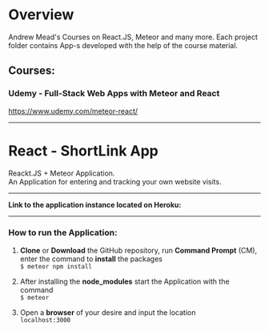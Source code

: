 # Overview

Andrew Mead's Courses on React.JS, Meteor and many more.
Each project folder contains App-s developed with the help of the course material.

## Courses:
### Udemy - Full-Stack Web Apps with Meteor and React
https://www.udemy.com/meteor-react/

***

# React - ShortLink App

Reackt.JS + Meteor Application.  
An Application for entering and tracking your own website visits.

***

**Link to the application instance located on Heroku:**  


***
### How to run the Application:
1. **Clone** or **Download** the GitHub repository, run **Command Prompt** (CM), enter the command to **install** the packages  
    `$ meteor npm install `

2. After installing the **node_modules** start the Application with the command  
    `$ meteor`

3. Open a **browser** of your desire and input the location  
    `localhost:3000`
